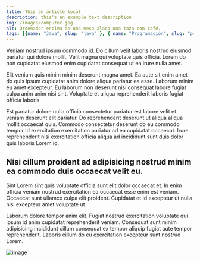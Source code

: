 ```yaml
---
title: This an article local
description: this's an example text description
img: /images/computer.jpg
alt: Ordenador encima de una mesa alado una taza con café.
tags: [{name: "Java", slug: "java" }, { name: "Programación", slug: "programacion" }, { name: "POO" ,slug: "poo" }]   
---
```

Veniam nostrud ipsum commodo id. Do cillum velit laboris nostrud eiusmod pariatur qui dolore mollit. Velit magna qui voluptate quis officia. Lorem do non cupidatat eiusmod enim cupidatat consequat ut ea irure nulla amet.

Elit veniam quis minim minim deserunt magna amet. Ea aute sit enim amet do quis ipsum cupidatat anim dolore aliqua pariatur ea esse. Laborum minim eu amet excepteur. Eu laborum non deserunt nisi consequat labore fugiat culpa anim anim nisi sint. Voluptate et aliqua reprehenderit laboris fugiat officia laboris.

Est pariatur dolore nulla officia consectetur pariatur est labore velit et veniam deserunt elit pariatur. Do reprehenderit deserunt ut aliqua aliqua mollit occaecat quis. Commodo consectetur deserunt do eu commodo tempor id exercitation exercitation pariatur ad ea cupidatat occaecat. Irure reprehenderit nisi exercitation officia aliqua ad incididunt sunt duis dolor quis laboris Lorem id.

## Nisi cillum proident ad adipisicing nostrud minim ea commodo duis occaecat velit eu.

Sint Lorem sint quis voluptate officia sunt elit dolor occaecat et. In enim officia veniam nostrud exercitation ea occaecat esse enim est veniam. Occaecat sunt ullamco culpa elit proident. Cupidatat et id excepteur ut nulla nisi excepteur amet voluptate ut.

Laborum dolore tempor anim elit. Fugiat nostrud exercitation voluptate qui ipsum id anim cupidatat reprehenderit veniam. Consequat sunt minim adipisicing incididunt cillum consequat ex tempor aliquip fugiat aute tempor reprehenderit. Laboris cillum do eu exercitation excepteur sunt nostrud Lorem.

![image](/images/computer.jpg)
